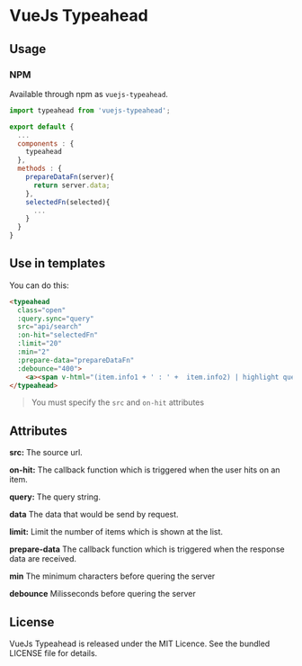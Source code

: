 # VueJs Typeahead

## Usage

### NPM
Available through npm as `vuejs-typeahead`.
```js
import typeahead from 'vuejs-typeahead';

export default {
  ...
  components : {
    typeahead
  },
  methods : {
    prepareDataFn(server){
      return server.data;
    },
    selectedFn(selected){
      ...
    }
  }
}
```

## Use in templates
You can do this:
```html
<typeahead
  class="open"
  :query.sync="query"
  src="api/search"
  :on-hit="selectedFn"
  :limit="20"
  :min="2"
  :prepare-data="prepareDataFn"
  :debounce="400">
    <a><span v-html="(item.info1 + ' : ' +  item.info2) | highlight query"></span></a>
</typeahead>
```
> You must specify the `src` and `on-hit` attributes

## Attributes

**src:** The source url.

**on-hit:** The callback function which is triggered when the user hits on an item.

**query:** The query string.

**data** The data that would be send by request.

**limit:** Limit the number of items which is shown at the list.

**prepare-data** The callback function which is triggered when the response data are received.

**min** The minimum characters before quering the server

**debounce** Milisseconds before quering the server

## License
VueJs Typeahead is released under the MIT Licence. See the bundled LICENSE file for details.
